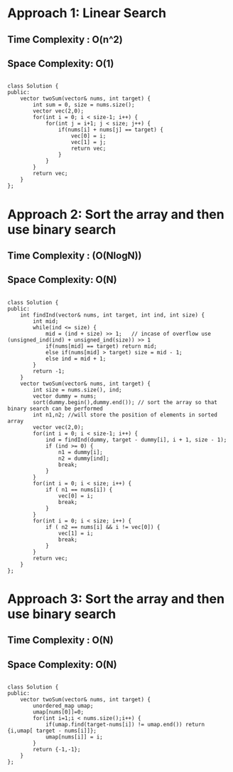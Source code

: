 # Approach 1: Linear Search
## Time Complexity : O(n^2)
## Space Complexity: O(1)
<code>
class Solution {
public:
    vector<int> twoSum(vector<int>& nums, int target) {
        int sum = 0, size = nums.size();
        vector<int> vec(2,0);
        for(int i = 0; i < size-1; i++) {
            for(int j = i+1; j < size; j++) {
                if(nums[i] + nums[j] == target) {
                    vec[0] = i;
                    vec[1] = j;
                    return vec;
                }
            }
        }
        return vec;
    }
};
</code>


# Approach 2: Sort the array and then use binary search
## Time Complexity : (O(NlogN)) 
## Space Complexity: O(N)
<code>
class Solution {
public:
    int findInd(vector<int>& nums, int target, int ind, int size) {
        int mid;
        while(ind <= size) {
            mid = (ind + size) >> 1;   // incase of overflow use (unsigned_ind(ind) + unsigned_ind(size)) >> 1
            if(nums[mid] == target) return mid;
            else if(nums[mid] > target) size = mid - 1;
            else ind = mid + 1;
        }
        return -1;
    }
    vector<int> twoSum(vector<int>& nums, int target) {
        int size = nums.size(), ind;
        vector<int> dummy = nums; 
        sort(dummy.begin(),dummy.end()); // sort the array so that binary search can be performed
        int n1,n2; //will store the position of elements in sorted array
        vector<int> vec(2,0);
        for(int i = 0; i < size-1; i++) {
            ind = findInd(dummy, target - dummy[i], i + 1, size - 1);
            if (ind >= 0) {
                n1 = dummy[i];
                n2 = dummy[ind];
                break;
            }
        }
        for(int i = 0; i < size; i++) {
            if ( n1 == nums[i]) {
                vec[0] = i;
                break;
            }
        }
        for(int i = 0; i < size; i++) {
            if ( n2 == nums[i] && i != vec[0]) {
                vec[1] = i;
                break;
            }
        }
        return vec;
    }
};
</code>


# Approach 3: Sort the array and then use binary search
## Time Complexity : O(N)  
## Space Complexity: O(N)
<code>
class Solution {
public:
    vector<int> twoSum(vector<int>& nums, int target) {
        unordered_map<int,int> umap;
        umap[nums[0]]=0;
        for(int i=1;i < nums.size();i++) {
            if(umap.find(target-nums[i]) != umap.end()) return {i,umap[ target - nums[i]]};
            umap[nums[i]] = i;
        }
        return {-1,-1};
    }
};
</code>